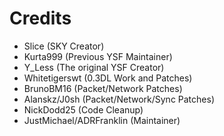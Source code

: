 # Credits

- Slice (SKY Creator)
- Kurta999 (Previous YSF Maintainer)
- Y_Less (The original YSF Creator)
- Whitetigerswt (0.3DL Work and Patches)
- BrunoBM16 (Packet/Network Patches)
- Alanskz/J0sh (Packet/Network/Sync Patches)
- NickDodd25 (Code Cleanup)
- JustMichael/ADRFranklin (Maintainer)
